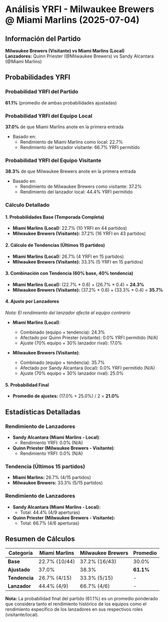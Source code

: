 # Análisis YRFI - Milwaukee Brewers @ Miami Marlins (2025-07-04)

## Información del Partido
**Milwaukee Brewers (Visitante) vs Miami Marlins (Local)**  
**Lanzadores:** Quinn Priester (@Milwaukee Brewers) vs Sandy Alcantara (@Miami Marlins)

## Probabilidades YRFI

### Probabilidad YRFI del Partido
**61.1%** (promedio de ambas probabilidades ajustadas)

### Probabilidad YRFI del Equipo Local
**37.0%** de que Miami Marlins anote en la primera entrada
- Basado en:
  - Rendimiento de Miami Marlins como local: 22.7%
  - Rendimiento del lanzador visitante: 66.7% YRFI permitido

### Probabilidad YRFI del Equipo Visitante
**38.3%** de que Milwaukee Brewers anote en la primera entrada
- Basado en:
  - Rendimiento de Milwaukee Brewers como visitante: 37.2%
  - Rendimiento del lanzador local: 44.4% YRFI permitido

### Cálculo Detallado

#### 1. Probabilidades Base (Temporada Completa)
- **Miami Marlins (Local):** 22.7% (10 YRFI en 44 partidos)
- **Milwaukee Brewers (Visitante):** 37.2% (16 YRFI en 43 partidos)

#### 2. Cálculo de Tendencias (Últimos 15 partidos)
- **Miami Marlins (Local):** 26.7% (4 YRFI en 15 partidos)
- **Milwaukee Brewers (Visitante):** 33.3% (5 YRFI en 15 partidos)

#### 3. Combinación con Tendencia (60% base, 40% tendencia)
- **Miami Marlins (Local):** (22.7% * 0.6) + (26.7% * 0.4) = **24.3%**
- **Milwaukee Brewers (Visitante):** (37.2% * 0.6) + (33.3% * 0.4) = **35.7%**

#### 4. Ajuste por Lanzadores
*Nota: El rendimiento del lanzador afecta al equipo contrario*

- **Miami Marlins (Local)**:
  - Combinado (equipo + tendencia): 24.3%
  - Afectado por Quinn Priester (visitante): 0.0% YRFI permitido (N/A)
  - Ajuste (70% equipo + 30% lanzador rival): 17.0%

- **Milwaukee Brewers (Visitante)**:
  - Combinado (equipo + tendencia): 35.7%
  - Afectado por Sandy Alcantara (local): 0.0% YRFI permitido (N/A)
  - Ajuste (70% equipo + 30% lanzador rival): 25.0%

#### 5. Probabilidad Final
- **Promedio de ajustes:** (17.0% + 25.0%) / 2 = **21.0%**

## Estadísticas Detalladas


### Rendimiento de Lanzadores
- **Sandy Alcantara (Miami Marlins - Local)**:
  - Rendimiento YRFI: 0.0% (N/A)
- **Quinn Priester (Milwaukee Brewers - Visitante)**:
  - Rendimiento YRFI: 0.0% (N/A)
### Tendencia (Últimos 15 partidos)
- **Miami Marlins:** 26.7% (4/15 partidos)
- **Milwaukee Brewers:** 33.3% (5/15 partidos)

### Rendimiento de Lanzadores
- **Sandy Alcantara (Miami Marlins - Local):**
  - Total: 44.4% (4/9 aperturas)
- **Quinn Priester (Milwaukee Brewers - Visitante):**
  - Total: 66.7% (4/6 aperturas)

## Resumen de Cálculos
| Categoría | Miami Marlins        | Milwaukee Brewers    | Promedio |
|-----------|----------------------|----------------------|----------|
| **Base** | 22.7% (10/44) | 37.2% (16/43) | 30.0% |
| **Ajustado** | 37.0% | 38.3% | **61.1%** |
| **Tendencia** | 26.7% (4/15) | 33.3% (5/15) | - |
| **Lanzador** | 44.4% (4/9) | 66.7% (4/6) | - |

**Nota:** La probabilidad final del partido (61.1%) es un promedio ponderado que considera tanto el rendimiento histórico de los equipos como el rendimiento específico de los lanzadores en sus respectivos roles (visitante/local).